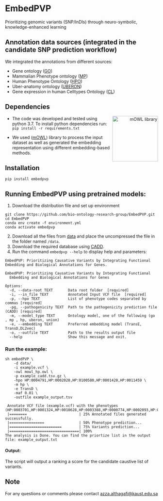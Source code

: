 # EmbedPVP
Prioritizing genomic variants (SNP/InDls) through neuro-symbolic, knowledge-enhanced learning

## Annotation data sources (integrated in the candidate SNP prediction workflow)
We integrated the annotations from different sources:
- Gene ontology ([GO](http://geneontology.org/docs/download-go-annotations/))
- Mammalian Phenotype ontology ([MP](http://www.informatics.jax.org/vocab/mp_ontology))
- Human Phenotype Ontology ([HPO](https://hpo.jax.org/app/download/annotation))
- Uber-anatomy ontology ([UBERON](https://www.ebi.ac.uk/ols/ontologies/uberon))
- Gene expression in human Celltypes Ontology ([CL](https://www.nature.com/articles/s41586-018-0590-4))

## Dependencies

<div align="right">
<img src="https://raw.githubusercontent.com/bio-ontology-research-group/mowl/main/docs/source/mowl_black_background_colors_2048x2048px.png" alt="mOWL library" align="right" width="150">
</div>


- The code was developed and tested using python 3.7. To install python dependencies run:  
 `pip install -r requirements.txt`

- We used ([mOWL](https://github.com/bio-ontology-research-group/mowl)) library to process the input dataset as well as generated the embedding representation using different 
embedding-based methods.

## Installation

```
pip install embedpvp
```

## Running EmbedPVP using pretrained models:
1. Download the distribution file and set up environment
```
git clone https://github.com/bio-ontology-research-group/EmbedPVP.git
cd EmbedPVP
conda env create -f environment.yml
conda activate embedpvp
```
2. Download all the files from [data]() and place the uncompressed the file in the folder named `/data`.
3. Download the required database using [CADD](https://cadd.gs.washington.edu/score).
4. Run the command `embedpvp --help` to display help and parameters:

```
EmbedPVP: Prioritizing Causative Variants by Integrating Functional Embedding and Biological Annotations for Genes.

EmbedPVP: Prioritizing Causative Variants by Integrating Functional
  Embedding and Biological Annotations for Genes

Options:
  -d, --data-root TEXT       Data root folder  [required]
  -i, --in_file TEXT         Annotated Input VCF file  [required]
  -p, --hpo TEXT             List of phenotype codes separated by commas [required]
  -pg, --pathogenicity TEXT  Path to the pathogenicity prediction file (CADD) [required]
  -m, --model_type TEXT      Ontology model, one of the following (go , mp , hp, uberon, union)
  -e, --embedding TEXT       Preferred embedding model (TransE, TransD,DL2vec)
  -o, --outfile TEXT         Path to the results output file
  --help                     Show this message and exit.

```

### Run the example:

```
sh embedPVP \
    -d data/
    -i example.vcf \
    -owl mowl_hp.owl \
    -p example_cadd.tsv.gz \
    -hpo HP:0004791,HP:0002020,HP:0100580,HP:0001428,HP:0011459 \
    -m hp \
    -e TransD \
    -maf 0.01 \
    -outfile example_output.tsv   	

 Annotate VCF file (example.vcf) with the phenotypes (HP:0003701,HP:0001324,HP:0010628,HP:0003388,HP:0000774,HP:0002093,HP:0000508,HP:0000218,HP:0000007)...
 |========                        | 25% Annotated files generated successfully.
 |================                | 50% Phenotype prediction...
 |========================        | 75% Variants prediction...
 |================================| 100%
The analysis is Done. You can find the priortize list in the output file: example_output.txt 

```

#### Output:
The script will output a ranking a score for the candidate caustive list of variants. 

## Note
For any questions or comments please contact azza.althagafi@kaust.edu.sa
